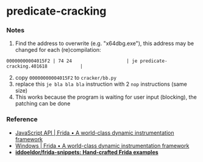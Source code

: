 predicate-cracking
==================
### Notes
1. Find the address to overwrite (e.g. "x64dbg.exe"), this address may be changed for each (re)compilation:
  ```
  00000000004015F2 | 74 24                    | je predicate-cracking.401618            |
  ```
2. copy `00000000004015F2` to `cracker/bb.py`
3. replace this `je bla bla bla` instruction with 2 `nop` instructions (same size)
4. This works because the program is waiting for user input (blocking), the patching can be done

### Reference
- [JavaScript API | Frida • A world-class dynamic instrumentation framework](https://frida.re/docs/javascript-api/)
- [Windows | Frida • A world-class dynamic instrumentation framework](https://frida.re/docs/examples/windows/)
- [**iddoeldor/frida-snippets: Hand-crafted Frida examples**](https://github.com/iddoeldor/frida-snippets#intercept-entire-module)